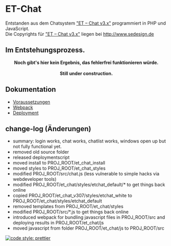 # ET-Chat
Entstanden aus dem Chatsystem ["ET – Chat v3.x"](http://www.sedesign.de/de_produkte_chat-v3.html) programmiert in PHP und JavaScript.<br />
Die Copyrights für ["ET – Chat v3.x"](http://www.sedesign.de/de_produkte_chat-v3.html) liegen bei http://www.sedesign.de

## Im Entstehungsprozess.

<center><b>Noch gibt's hier kein Ergebnis, das fehlerfrei funktionieren würde.</b></center><br />
<center><b>Still under construction.</b></center>

## Dokumentation
* [Voraussetzungen](doc/requirements.de.md)
* [Webpack](doc/webpack.de.md)
* [Deployment](doc/deploy.de.md)

## change-log (Änderungen)
* summary: login works, chat works, chatlist works, windows open up but not fully functional yet.
* removed old source folder
* released deploymentscript
* moved install to PROJ_ROOT/et_chat_install
* moved styles to PROJ_ROOT/et_chat_styles
* modified PROJ_ROOT/src/chat.js (less vulnerable to simple hacks via webdeveloper tools)
* modified PROJ_ROOT/et_chat/styles/etchat_default/* to get things back online
* copied PROJ_ROOT/et_chat_v307/styles/etchat_white to PROJ_ROOT/et_chat/styles/etchat_default
* removed templates from PROJ_ROOT/et_chat/styles
* modified PROJ_ROOT/src/*.js to get things back online
* introduced webpack for bundling javascript files in PROJ_ROOT/src and deploying results in PROJ_ROOT/et_chat/js
* moved javascript from folder PROJ_ROOT/et_chat/js to PROJ_ROOT/src

[![code style: prettier](https://img.shields.io/badge/code_style-prettier-ff69b4.svg?style=flat-square)](https://github.com/prettier/prettier)